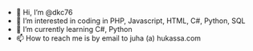 - 👋 Hi, I’m @dkc76
- 👀 I’m interested in coding in PHP, Javascript, HTML, C#, Python, SQL
- 🌱 I’m currently learning C#, Python
- 📫 How to reach me is by email to juha (a) hukassa.com

<!---
dkc76/dkc76 is a ✨ special ✨ repository because its `README.md` (this file) appears on your GitHub profile.
You can click the Preview link to take a look at your changes.
--->
